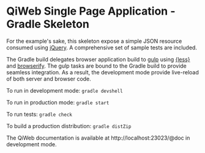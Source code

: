 # QiWeb Single Page Application - Gradle Skeleton

For the example's sake, this skeleton expose a simple JSON resource consumed
using [jQuery](http://jquery.com/).
A comprehensive set of sample tests are included.

The Gradle build delegates browser application build to
[gulp](http://gulpjs.com/) using [{less}](http://lesscss.org/) and
[browserify](http://browserify.org/).
The gulp tasks are bound to the Gradle build to provide seamless integration.
As a result, the development mode provide live-reload of both server and
browser code.

To run in development mode: `gradle devshell`

To run in production mode: `gradle start`

To run tests: `gradle check`

To build a production distribution: `gradle distZip`

The QiWeb documentation is available at http://localhost:23023/@doc in
development mode.
